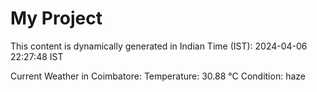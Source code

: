 # My Project

This content is dynamically generated in Indian Time (IST): 2024-04-06 22:27:48 IST


Current Weather in Coimbatore:
Temperature: 30.88 °C
Condition: haze
